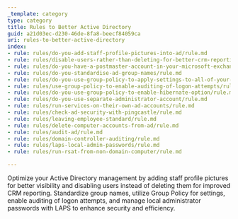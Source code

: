```yaml
---
_template: category
type: category
title: Rules to Better Active Directory
guid: a21d03ec-d230-46de-8fa8-beecf84059ca
uri: rules-to-better-active-directory
index:
- rule: rules/do-you-add-staff-profile-pictures-into-ad/rule.md
- rule: rules/disable-users-rather-than-deleting-for-better-crm-reporting/rule.md
- rule: rules/do-you-have-a-postmaster-account-in-your-microsoft-exchange/rule.md
- rule: rules/do-you-standardise-ad-group-names/rule.md
- rule: rules/do-you-use-group-policy-to-apply-settings-to-all-of-your-pcs/rule.md
- rule: rules/use-group-policy-to-enable-auditing-of-logon-attempts/rule.md
- rule: rules/do-you-use-group-policy-to-enable-hibernate-option/rule.md
- rule: rules/do-you-use-separate-administrator-account/rule.md
- rule: rules/run-services-on-their-own-ad-accounts/rule.md
- rule: rules/check-ad-security-with-pingcastle/rule.md
- rule: rules/leaving-employee-standard/rule.md
- rule: rules/delete-computer-accounts-from-ad/rule.md
- rule: rules/audit-ad/rule.md
- rule: rules/domain-controller-auditing/rule.md
- rule: rules/laps-local-admin-passwords/rule.md
- rule: rules/run-rsat-from-non-domain-computer/rule.md

---
```


Optimize your Active Directory management by adding staff profile pictures for better visibility and disabling users instead of deleting them for improved CRM reporting. Standardize group names, utilize Group Policy for settings, enable auditing of logon attempts, and manage local administrator passwords with LAPS to enhance security and efficiency.
